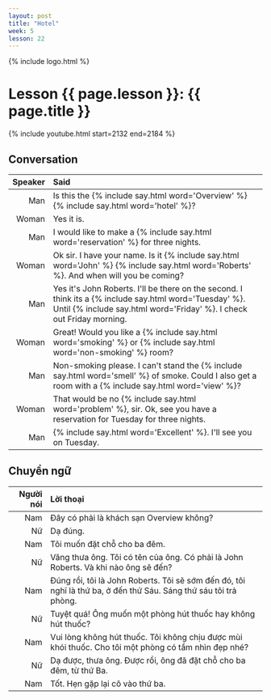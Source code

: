```yaml
---
layout: post
title: "Hotel"
week: 5
lesson: 22
---
```


{% include logo.html %}

# Lesson {{ page.lesson }}: {{ page.title }}

{% include youtube.html start=2132 end=2184 %}

## Conversation

Speaker | Said
---: | :---
Man | Is this the {% include say.html word='Overview' %} {% include say.html word='hotel' %}?
Woman | Yes it is.
Man | I would like to make a {% include say.html word='reservation' %} for three nights.
Woman | Ok sir. I have your name. Is it {% include say.html word='John' %} {% include say.html word='Roberts' %}. And when will you be coming?
Man | Yes it's John Roberts. I'll be there on the second. I think its a {% include say.html word='Tuesday' %}. Until {% include say.html word='Friday' %}. I check out Friday morning.
Woman | Great! Would you like a {% include say.html word='smoking' %} or {% include say.html word='non-smoking' %} room?
Man | Non-smoking please. I can't stand the {% include say.html word='smell' %} of smoke. Could I also get a room with a {% include say.html word='view' %}?
Woman | That would be no {% include say.html word='problem' %}, sir. Ok, see you have a reservation for Tuesday for three nights.
Man | {% include say.html word='Excellent' %}. I'll see you on Tuesday.

## Chuyển ngữ

Người nói | Lời thoại
---: | :---
Nam | Đây có phải là khách sạn Overview không?
Nữ | Dạ đúng.
Nam | Tôi muốn đặt chỗ cho ba đêm.
Nữ | Vâng thưa ông. Tôi có tên của ông. Có phải là John Roberts. Và khi nào ông sẽ đến?
Nam | Đúng rồi, tôi là John Roberts. Tôi sẽ sớm đến đó, tôi nghĩ là thứ ba, ở đến thứ Sáu. Sáng thứ sáu tôi trả phòng.
Nữ | Tuyệt quá! Ông muốn một phòng hút thuốc hay không hút thuốc?
Nam | Vui lòng không hút thuốc. Tôi không chịu được mùi khói thuốc. Cho tôi một phòng có tầm nhìn đẹp nhé?
Nữ | Dạ được, thưa ông. Được rồi, ông đã đặt chỗ cho ba đêm, từ thứ Ba.
Nam | Tốt. Hẹn gặp lại cô vào thứ ba.
